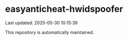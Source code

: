 # easyanticheat-hwidspoofer

Last updated: 2025-05-30 10:15:39

This repository is automatically maintained.
